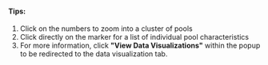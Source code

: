 #### Tips:

1. Click on the numbers to zoom into a cluster of pools
2. Click directly on the marker for a list of individual pool characteristics
3. For more information, click **"View Data Visualizations"** within the popup to be redirected to the data visualization tab.

<br>